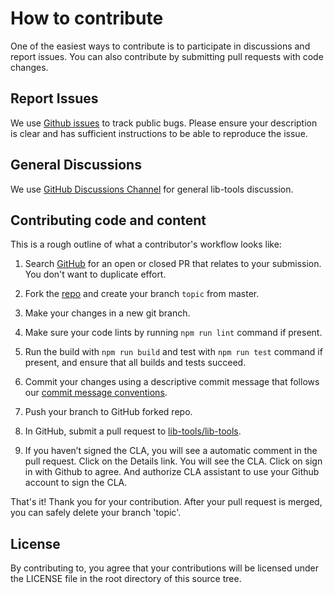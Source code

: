 # How to contribute

One of the easiest ways to contribute is to participate in discussions and report issues. You can also contribute by submitting pull requests with code changes.

## Report Issues

We use [Github issues](https://github.com/lib-tools/lib-tools/issues) to track public bugs. Please ensure your description is clear and has sufficient instructions to be able to reproduce the issue.

## General Discussions

We use [GitHub Discussions Channel](https://github.com/lib-tools/lib-tools/discussions) for general lib-tools discussion.

## Contributing code and content

This is a rough outline of what a contributor's workflow looks like:

1. Search [GitHub](https://github.com/lib-tools/lib-tools/pulls) for an open or closed PR that relates to your submission. You don't want to duplicate effort.

2. Fork the [repo](https://github.com/lib-tools/lib-tools) and create your branch `topic` from master.

3. Make your changes in a new git branch.

4. Make sure your code lints by running `npm run lint` command if present.

5. Run the build with `npm run build` and test with `npm run test` command if present, and ensure that all builds and tests succeed.

6. Commit your changes using a descriptive commit message that follows our [commit message conventions](https://gist.github.com/mmzliveid/5d1ca6579da5ee60f5f4dee8d6201045).

7. Push your branch to GitHub forked repo.

8. In GitHub, submit a pull request to [lib-tools/lib-tools](https://github.com/lib-tools/lib-tools).

9. If you haven’t signed the CLA, you will see a automatic comment in the pull request. Click on the Details link. You will see the CLA. Click on sign in with Github to agree. And authorize CLA assistant to use your Github account to sign the CLA.

That's it! Thank you for your contribution. After your pull request is merged, you can safely delete your branch 'topic'.

## License

By contributing to, you agree that your contributions will be licensed under the LICENSE file in the root directory of this source tree.
